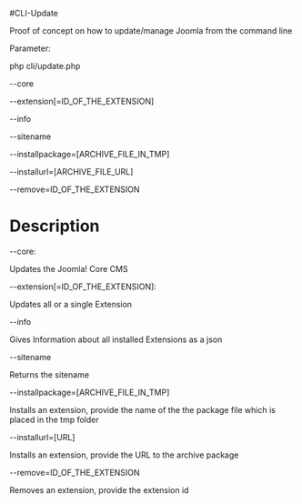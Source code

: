 #CLI-Update

Proof of concept on how to update/manage Joomla from the command line 

Parameter:

php cli/update.php 

--core

--extension[=ID_OF_THE_EXTENSION]

--info

--sitename

--installpackage=[ARCHIVE_FILE_IN_TMP]

--installurl=[ARCHIVE_FILE_URL]

--remove=ID_OF_THE_EXTENSION

# Description

--core: 

Updates the Joomla! Core CMS

--extension[=ID_OF_THE_EXTENSION]:

Updates all or a single Extension

--info

Gives Information about all installed Extensions as a json

--sitename

Returns the sitename

--installpackage=[ARCHIVE_FILE_IN_TMP]

Installs an extension, provide the name of the the package file which is placed in the tmp folder

--installurl=[URL]

Installs an extension, provide the URL to the archive package

--remove=ID_OF_THE_EXTENSION

Removes an extension, provide the extension id
